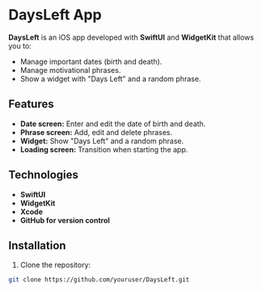 # DaysLeft App

**DaysLeft** is an iOS app developed with **SwiftUI** and **WidgetKit** that allows you to:
- Manage important dates (birth and death).
- Manage motivational phrases.
- Show a widget with "Days Left" and a random phrase.

## Features
- **Date screen:** Enter and edit the date of birth and death.
- **Phrase screen:** Add, edit and delete phrases.
- **Widget:** Show "Days Left" and a random phrase.
- **Loading screen:** Transition when starting the app.

## Technologies
- **SwiftUI**
- **WidgetKit**
- **Xcode**
- **GitHub for version control**

## Installation
1. Clone the repository:
```bash
git clone https://github.com/youruser/DaysLeft.git